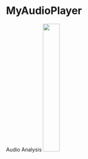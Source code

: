 # MyAudioPlayer
 Audio Analysis
 <img src="https://github.com/user-attachments/assets/7cbb3932-089e-4b06-9da0-b77db0dd7d79" width="30%" height="30%" />
